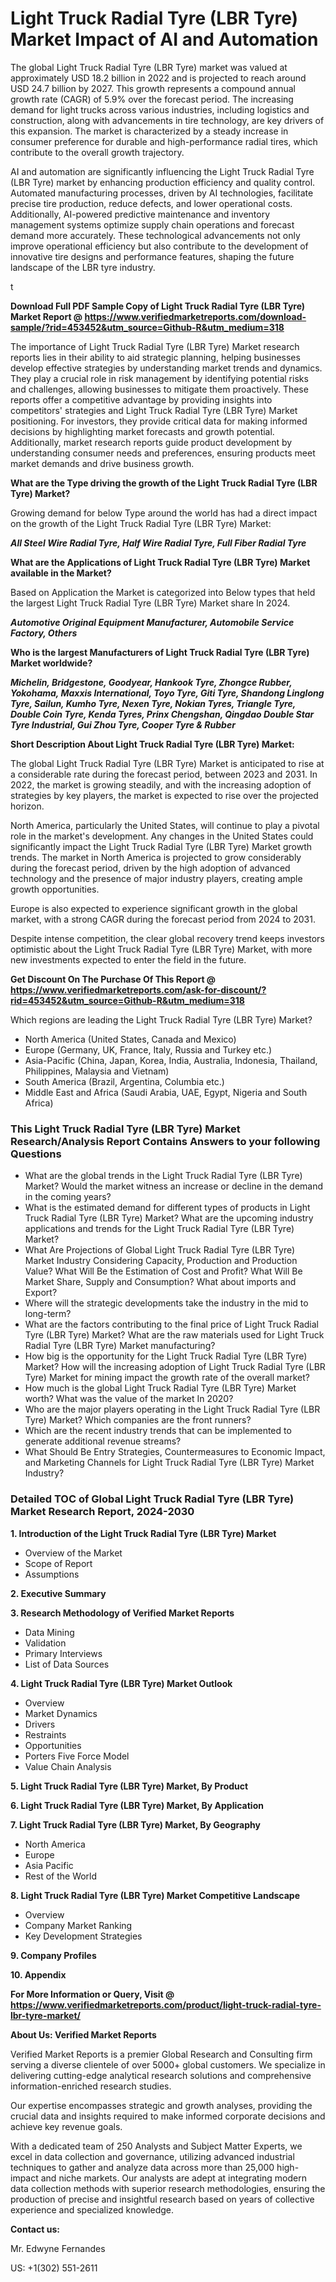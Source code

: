 <meta name="title" content="Global Light Truck Radial Tyre (LBR Tyre) Market Impact of AI and Automation"><meta name="description" content="The global Light Truck Radial Tyre (LBR Tyre) market was valued at approximately USD 18.2 billion in 2022 and is projected to reach around USD 24.7 billion by 2027. Th"><meta name="title" content="Light Truck Radial Tyre (LBR Tyre) Market Size, Share, Scope, Trends, Growth, Opportunities, Analysis, Forecast"><h1>Light Truck Radial Tyre (LBR Tyre) Market Impact of AI and Automation</h1><p>The global Light Truck Radial Tyre (LBR Tyre) market was valued at approximately USD 18.2 billion in 2022 and is projected to reach around USD 24.7 billion by 2027. This growth represents a compound annual growth rate (CAGR) of 5.9% over the forecast period. The increasing demand for light trucks across various industries, including logistics and construction, along with advancements in tire technology, are key drivers of this expansion. The market is characterized by a steady increase in consumer preference for durable and high-performance radial tires, which contribute to the overall growth trajectory.</p><p>AI and automation are significantly influencing the Light Truck Radial Tyre (LBR Tyre) market by enhancing production efficiency and quality control. Automated manufacturing processes, driven by AI technologies, facilitate precise tire production, reduce defects, and lower operational costs. Additionally, AI-powered predictive maintenance and inventory management systems optimize supply chain operations and forecast demand more accurately. These technological advancements not only improve operational efficiency but also contribute to the development of innovative tire designs and performance features, shaping the future landscape of the LBR tyre industry.</p>t</p><p id="" class=""><strong>Download Full PDF Sample Copy of Light Truck Radial Tyre (LBR Tyre) Market Report @ <a href="https://www.verifiedmarketreports.com/download-sample/?rid=453452&utm_source=Github-R&utm_medium=318" target="_blank">https://www.verifiedmarketreports.com/download-sample/?rid=453452&utm_source=Github-R&utm_medium=318</a></strong></p><p>The importance of&nbsp;Light Truck Radial Tyre (LBR Tyre) Market research reports lies in their ability to aid strategic planning, helping businesses develop effective strategies by understanding market trends and dynamics. They play a crucial role in risk management by identifying potential risks and challenges, allowing businesses to mitigate them proactively. These reports offer a competitive advantage by providing insights into competitors' strategies and Light Truck Radial Tyre (LBR Tyre) Market positioning. For investors, they provide critical data for making informed decisions by highlighting market forecasts and growth potential. Additionally, market research reports guide product development by understanding consumer needs and preferences, ensuring products meet market demands and drive business growth.</p><p><strong>What are the&nbsp;Type driving the growth of the Light Truck Radial Tyre (LBR Tyre) Market?</strong></p><p id="" class="">Growing demand for below Type around the world has had a direct impact on the growth of the Light Truck Radial Tyre (LBR Tyre) Market:</p><em><strong>All Steel Wire Radial Tyre, Half Wire Radial Tyre, Full Fiber Radial Tyre</strong></em></p><strong>What are the&nbsp;Applications&nbsp;of Light Truck Radial Tyre (LBR Tyre) Market available in the Market?</strong></p><p id="" class="">Based on Application the Market is categorized into Below types that held the largest Light Truck Radial Tyre (LBR Tyre) Market share In 2024.</p><em><strong>Automotive Original Equipment Manufacturer, Automobile Service Factory, Others</strong></em></p><strong>Who is the largest Manufacturers of Light Truck Radial Tyre (LBR Tyre) Market worldwide?</strong></p><p><em><strong>Michelin, Bridgestone, Goodyear, Hankook Tyre, Zhongce Rubber, Yokohama, Maxxis International, Toyo Tyre, Giti Tyre, Shandong Linglong Tyre, Sailun, Kumho Tyre, Nexen Tyre, Nokian Tyres, Triangle Tyre, Double Coin Tyre, Kenda Tyres, Prinx Chengshan, Qingdao Double Star Tyre Industrial, Gui Zhou Tyre, Cooper Tyre & Rubber</strong></em></p><p id="" class=""><strong>Short Description About Light Truck Radial Tyre (LBR Tyre) Market:</strong></p><p>The global Light Truck Radial Tyre (LBR Tyre) Market is anticipated to rise at a considerable rate during the forecast period, between 2023 and 2031. In 2022, the market is growing steadily, and with the increasing adoption of strategies by key players, the market is expected to rise over the projected horizon.</p><p>North America, particularly the United States, will continue to play a pivotal role in the market's development. Any changes in the United States could significantly impact the Light Truck Radial Tyre (LBR Tyre) Market growth trends. The market in North America is projected to grow considerably during the forecast period, driven by the high adoption of advanced technology and the presence of major industry players, creating ample growth opportunities.</p><p>Europe is also expected to experience significant growth in the global market, with a strong CAGR during the forecast period from 2024 to 2031.</p><p>Despite intense competition, the clear global recovery trend keeps investors optimistic about the Light Truck Radial Tyre (LBR Tyre) Market, with more new investments expected to enter the field in the future.</p><p id="" class=""><strong>Get Discount On The Purchase Of This Report @ <a href="https://www.verifiedmarketreports.com/ask-for-discount/?rid=453452&utm_source=Github-R&utm_medium=318" target="_blank">https://www.verifiedmarketreports.com/ask-for-discount/?rid=453452&utm_source=Github-R&utm_medium=318</a></strong></p>Which regions are leading the Light Truck Radial Tyre (LBR Tyre) Market?</p><ul><li>North America (United States, Canada and Mexico)</li><li>Europe (Germany, UK, France, Italy, Russia and Turkey etc.)</li><li>Asia-Pacific (China, Japan, Korea, India, Australia, Indonesia, Thailand, Philippines, Malaysia and Vietnam)</li><li>South America (Brazil, Argentina, Columbia etc.)</li><li>Middle East and Africa (Saudi Arabia, UAE, Egypt, Nigeria and South Africa)</li></ul><h3 id="" class="">This Light Truck Radial Tyre (LBR Tyre) Market Research/Analysis Report Contains Answers to your following Questions</h3><ul><li>What are the global trends in the Light Truck Radial Tyre (LBR Tyre) Market? Would the market witness an increase or decline in the demand in the coming years?</li><li>What is the estimated demand for different types of products in Light Truck Radial Tyre (LBR Tyre) Market? What are the upcoming industry applications and trends for the Light Truck Radial Tyre (LBR Tyre) Market?</li><li>What Are Projections of Global Light Truck Radial Tyre (LBR Tyre) Market Industry Considering Capacity, Production and Production Value? What Will Be the Estimation of Cost and Profit? What Will Be Market Share, Supply and Consumption? What about imports and Export?</li><li>Where will the strategic developments take the industry in the mid to long-term?</li><li>What are the factors contributing to the final price of Light Truck Radial Tyre (LBR Tyre) Market? What are the raw materials used for Light Truck Radial Tyre (LBR Tyre) Market manufacturing?</li><li>How big is the opportunity for the Light Truck Radial Tyre (LBR Tyre) Market? How will the increasing adoption of Light Truck Radial Tyre (LBR Tyre) Market for mining impact the growth rate of the overall market?</li><li>How much is the global Light Truck Radial Tyre (LBR Tyre) Market worth? What was the value of the market In 2020?</li><li>Who are the major players operating in the Light Truck Radial Tyre (LBR Tyre) Market? Which companies are the front runners?</li><li>Which are the recent industry trends that can be implemented to generate additional revenue streams?</li><li>What Should Be Entry Strategies, Countermeasures to Economic Impact, and Marketing Channels for Light Truck Radial Tyre (LBR Tyre) Market Industry?</li></ul><h3 id="" class="">Detailed TOC of Global Light Truck Radial Tyre (LBR Tyre) Market Research Report, 2024-2030</h3><p id="" class=""><strong>1. Introduction of the Light Truck Radial Tyre (LBR Tyre) Market</strong></p><ul><li>Overview of the Market</li><li>Scope of Report</li><li>Assumptions</li></ul><p id="" class=""><strong>2. Executive Summary</strong></p><p id="" class=""><strong>3. Research Methodology of Verified Market Reports</strong></p><ul><li>Data Mining</li><li>Validation</li><li>Primary Interviews</li><li>List of Data Sources</li></ul><p id="" class=""><strong>4. Light Truck Radial Tyre (LBR Tyre) Market Outlook</strong></p><ul><li>Overview</li><li>Market Dynamics</li><li>Drivers</li><li>Restraints</li><li>Opportunities</li><li>Porters Five Force Model</li><li>Value Chain Analysis</li></ul><p id="" class=""><strong>5. Light Truck Radial Tyre (LBR Tyre) Market, By Product</strong></p><p id="" class=""><strong>6. Light Truck Radial Tyre (LBR Tyre) Market, By Application</strong></p><p id="" class=""><strong>7. Light Truck Radial Tyre (LBR Tyre) Market, By Geography</strong></p><ul><li>North America</li><li>Europe</li><li>Asia Pacific</li><li>Rest of the World</li></ul><p id="" class=""><strong>8. Light Truck Radial Tyre (LBR Tyre) Market Competitive Landscape</strong></p><ul><li>Overview</li><li>Company Market Ranking</li><li>Key Development Strategies</li></ul><p id="" class=""><strong>9. Company Profiles</strong></p><p id="" class=""><strong>10. Appendix</strong></p><p id="" class=""><strong>For More Information or Query, Visit @ <a href="https://www.verifiedmarketreports.com/product/light-truck-radial-tyre-lbr-tyre-market/" target="_blank">https://www.verifiedmarketreports.com/product/light-truck-radial-tyre-lbr-tyre-market/</a></strong></p><p id="" class=""><strong>About Us: Verified Market Reports</strong></p><p id="" class="">Verified Market Reports is a premier Global Research and Consulting firm serving a diverse clientele of over 5000+ global customers. We specialize in delivering cutting-edge analytical research solutions and comprehensive information-enriched research studies.</p><p id="" class="">Our expertise encompasses strategic and growth analyses, providing the crucial data and insights required to make informed corporate decisions and achieve key revenue goals.</p><p id="" class="">With a dedicated team of 250 Analysts and Subject Matter Experts, we excel in data collection and governance, utilizing advanced industrial techniques to gather and analyze data across more than 25,000 high-impact and niche markets. Our analysts are adept at integrating modern data collection methods with superior research methodologies, ensuring the production of precise and insightful research based on years of collective experience and specialized knowledge.</p><p id="" class=""><strong>Contact us:</strong></p><p id="" class="">Mr. Edwyne Fernandes</p><p id="" class="">US: +1(302) 551-2611</p>